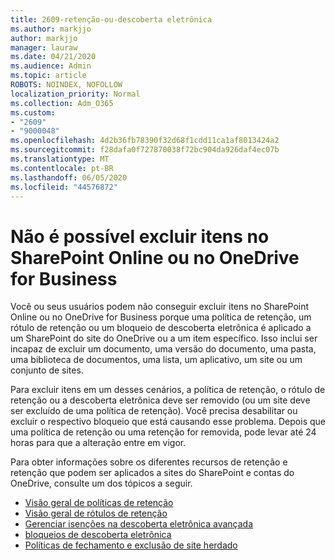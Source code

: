 ```yaml
---
title: 2609-retenção-ou-descoberta eletrônica
ms.author: markjjo
author: markjjo
manager: lauraw
ms.date: 04/21/2020
ms.audience: Admin
ms.topic: article
ROBOTS: NOINDEX, NOFOLLOW
localization_priority: Normal
ms.collection: Adm_O365
ms.custom:
- "2609"
- "9000048"
ms.openlocfilehash: 4d2b36fb78390f32d68f1cdd11ca1af8013424a2
ms.sourcegitcommit: f28dafa0f727870038f72bc904da926daf4ec07b
ms.translationtype: MT
ms.contentlocale: pt-BR
ms.lasthandoff: 06/05/2020
ms.locfileid: "44576872"
---
```

# <a name="unable-to-delete-items-in-sharepoint-online-or-onedrive-for-business"></a>Não é possível excluir itens no SharePoint Online ou no OneDrive for Business

Você ou seus usuários podem não conseguir excluir itens no SharePoint Online ou no OneDrive for Business porque uma política de retenção, um rótulo de retenção ou um bloqueio de descoberta eletrônica é aplicado a um SharePoint do site do OneDrive ou a um item específico. Isso inclui ser incapaz de excluir um documento, uma versão do documento, uma pasta, uma biblioteca de documentos, uma lista, um aplicativo, um site ou um conjunto de sites. 

Para excluir itens em um desses cenários, a política de retenção, o rótulo de retenção ou a descoberta eletrônica deve ser removido (ou um site deve ser excluído de uma política de retenção). Você precisa desabilitar ou excluir o respectivo bloqueio que está causando esse problema. Depois que uma política de retenção ou uma retenção for removida, pode levar até 24 horas para que a alteração entre em vigor. 

Para obter informações sobre os diferentes recursos de retenção e retenção que podem ser aplicados a sites do SharePoint e contas do OneDrive, consulte um dos tópicos a seguir.

- [Visão geral de políticas de retenção](https://docs.microsoft.com/microsoft-365/compliance/retention-policies)
- [Visão geral de rótulos de retenção](https://docs.microsoft.com/microsoft-365/compliance/labels)
- [Gerenciar isenções na descoberta eletrônica avançada](https://docs.microsoft.com/microsoft-365/compliance/managing-holds)
- [bloqueios de descoberta eletrônica](https://docs.microsoft.com/microsoft-365/compliance/ediscovery-cases#step-4-place-content-locations-on-hold)
- [Políticas de fechamento e exclusão de site herdado](https://support.office.com/article/Use-policies-for-site-closure-and-deletion-A8280D82-27FD-48C5-9ADF-8A5431208BA5)